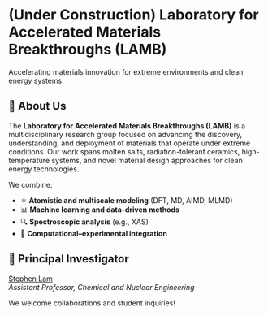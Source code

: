 # (Under Construction) Laboratory for Accelerated Materials Breakthroughs (LAMB)

Accelerating materials innovation for extreme environments and clean energy systems.


## 🧭 About Us
The **Laboratory for Accelerated Materials Breakthroughs (LAMB)** is a multidisciplinary research group focused on advancing the discovery, understanding, and deployment of materials that operate under extreme conditions. Our work spans molten salts, radiation-tolerant ceramics, high-temperature systems, and novel material design approaches for clean energy technologies.

We combine:

- ⚛️ **Atomistic and multiscale modeling** (DFT, MD, AIMD, MLMD)
- 📊 **Machine learning and data-driven methods**
- 🔍 **Spectroscopic analysis** (e.g., XAS)
- 🔄 **Computational–experimental integration**

## 👥 Principal Investigator
[Stephen Lam](mailto:stephen_lam@uml.edu)  
*Assistant Professor, Chemical and Nuclear Engineering*

We welcome collaborations and student inquiries!
